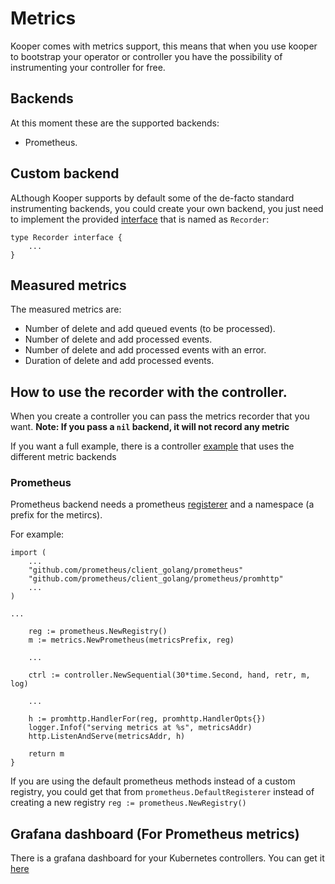 # Metrics

Kooper comes with metrics support, this means that when you use kooper to bootstrap your operator or controller you have the possibility of instrumenting your controller for free.

## Backends

At this moment these are the supported backends:

- Prometheus.

## Custom backend

ALthough Kooper supports by default some of the de-facto standard instrumenting backends, you could create your own backend, you just need to implement the provided [interface][metrics-interface] that is named as `Recorder`:

```golang
type Recorder interface {
    ...
}
```

## Measured metrics

The measured metrics are:

- Number of delete and add queued events (to be processed).
- Number of delete and add processed events.
- Number of delete and add processed events with an error.
- Duration of delete and add processed events.

## How to use the recorder with the controller.

When you create a controller you can pass the metrics recorder that you want.
**Note: If you pass a `nil` backend, it will not record any metric**

If you want a full example, there is a controller [example][metrics-example] that uses the different metric backends

### Prometheus

Prometheus backend needs a prometheus [registerer][prometheus-registerer] and a namespace (a prefix for the metircs).

For example:

```golang
import (
    ...
    "github.com/prometheus/client_golang/prometheus"
    "github.com/prometheus/client_golang/prometheus/promhttp"
    ...
)

...

    reg := prometheus.NewRegistry()
    m := metrics.NewPrometheus(metricsPrefix, reg)

    ...

    ctrl := controller.NewSequential(30*time.Second, hand, retr, m, log)

    ...

    h := promhttp.HandlerFor(reg, promhttp.HandlerOpts{})
    logger.Infof("serving metrics at %s", metricsAddr)
    http.ListenAndServe(metricsAddr, h)

    return m
}
```

If you are using the default prometheus methods instead of a custom registry, you could get that from `prometheus.DefaultRegisterer` instead of creating a new registry `reg := prometheus.NewRegistry()`

## Grafana dashboard (For Prometheus metrics)

There is a grafana dashboard for your Kubernetes controllers. You can get it [here][grafana-dashboard]

[metrics-interface]: https://github.com/Medium/kooper/blob/master/monitoring/metrics/metrics.go
[metrics-example]: https://github.com/Medium/kooper/tree/master/examples/metrics-controller
[prometheus-registerer]: https://godoc.org/github.com/prometheus/client_golang/prometheus#Registerer
[grafana-dashboard]: https://grafana.com/dashboards/7082
